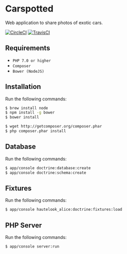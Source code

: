 # Carspotted

Web application to share photos of exotic cars.

[![CircleCI](https://circleci.com/gh/GSadee/Carspotted.svg?style=shield&circle-token=91ac786e9963de2e4b9699032829887df1af83dc)](https://circleci.com/gh/GSadee/Carspotted)
[![TravisCI](https://travis-ci.com/GSadee/Carspotted.svg?token=Fb9TazHQiTMgSpZsJ5Km&branch=master)](https://travis-ci.com/GSadee/Carspotted)

## Requirements

* ``PHP 7.0 or higher``
* ``Composer``
* ``Bower (NodeJS)``

## Installation

Run the following commands:

``` bash
$ brew install node
$ npm install -g bower
$ bower install

$ wget http://getcomposer.org/composer.phar
$ php composer.phar install
```

## Database

Run the following commands:

``` bash
$ app/console doctrine:database:create
$ app/console doctrine:schema:create
```

## Fixtures

Run the following commands:

``` bash
$ app/console hautelook_alice:doctrine:fixtures:load
```


## PHP Server

Run the following commands:

``` bash
$ app/console server:run
```

